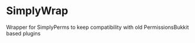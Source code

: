 SimplyWrap
==========

Wrapper for SimplyPerms to keep compatibility with old PermissionsBukkit based plugins